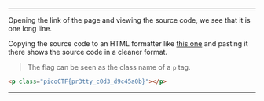 
---

Opening the link of the page and viewing the source code, we see that it is one long line.

Copying the source code to an HTML formatter like [this one](https://www.freeformatter.com/html-formatter.html) and pasting it there shows the source code in a cleaner format.

> The flag can be seen as the class name of a `p` tag.

```html
<p class="picoCTF{pr3tty_c0d3_d9c45a0b}"></p>
```

---
